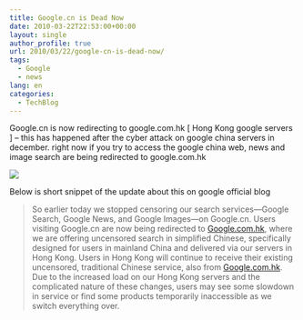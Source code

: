 ```yaml
---
title: Google.cn is Dead Now
date: 2010-03-22T22:53:00+00:00
layout: single
author_profile: true
url: 2010/03/22/google-cn-is-dead-now/
tags:
  - Google
  - news
lang: en
categories: 
  - TechBlog
---
```

Google.cn is now redirecting to google.com.hk [ Hong Kong google servers ] – this has happened after the cyber attack on google china servers in december. right now if you try to access the google china web, news and image search are being redirected to google.com.hk

[![](http://4.bp.blogspot.com/_vaUVXcmC3OI/S6ftptsgB2I/AAAAAAAABXI/si13GHF0jqo/s400/googlechinashutdown.jpg)](http://4.bp.blogspot.com/_vaUVXcmC3OI/S6ftptsgB2I/AAAAAAAABXI/si13GHF0jqo/s1600-h/googlechinashutdown.jpg)

Below is short snippet of the update about this on google official blog

> So earlier today we stopped censoring our search services—Google Search, Google News, and Google Images—on Google.cn. Users visiting Google.cn are now being redirected to [Google.com.hk](http://www.google.com.hk/), where we are offering uncensored search in simplified Chinese, specifically designed for users in mainland China and delivered via our servers in Hong Kong. Users in Hong Kong will continue to receive their existing uncensored, traditional Chinese service, also from [Google.com.hk](http://www.google.com.hk/). Due to the increased load on our Hong Kong servers and the complicated nature of these changes, users may see some slowdown in service or find some products temporarily inaccessible as we switch everything over.